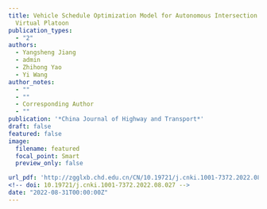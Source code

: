 ```yaml
---
title: Vehicle Schedule Optimization Model for Autonomous Intersection Based on
  Virtual Platoon
publication_types:
  - "2"
authors:
  - Yangsheng Jiang
  - admin
  - Zhihong Yao
  - Yi Wang
author_notes:
  - ""
  - ""
  - Corresponding Author
  - ""
publication: '*China Journal of Highway and Transport*'
draft: false
featured: false
image:
  filename: featured
  focal_point: Smart
  preview_only: false

url_pdf: 'http://zgglxb.chd.edu.cn/CN/10.19721/j.cnki.1001-7372.2022.08.027'
<!-- doi: 10.19721/j.cnki.1001-7372.2022.08.027 -->
date: "2022-08-31T00:00:00Z"
---
```

